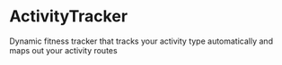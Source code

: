 # ActivityTracker
Dynamic fitness tracker that tracks your activity type automatically and maps out your activity routes
